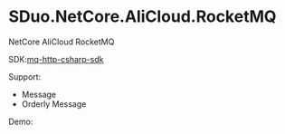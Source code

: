 # SDuo.NetCore.AliCloud.RocketMQ
NetCore AliCloud RocketMQ

SDK:[mq-http-csharp-sdk](https://github.com/aliyunmq/mq-http-csharp-sdk)

Support:
* Message
* Orderly Message

Demo:

